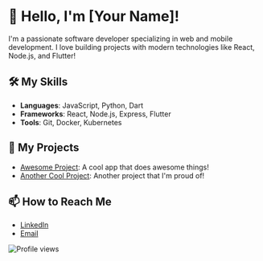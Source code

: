 # 👋 Hello, I'm [Your Name]!

I'm a passionate software developer specializing in web and mobile development. I love building projects with modern technologies like React, Node.js, and Flutter!

## 🛠️ My Skills

- **Languages**: JavaScript, Python, Dart
- **Frameworks**: React, Node.js, Express, Flutter
- **Tools**: Git, Docker, Kubernetes

## 🚀 My Projects

- [Awesome Project](https://github.com/yourusername/awesome-project): A cool app that does awesome things!
- [Another Cool Project](https://github.com/yourusername/another-cool-project): Another project that I'm proud of!

## 📫 How to Reach Me

- [LinkedIn](https://linkedin.com/in/yourusername)
- [Email](mailto:yourname@example.com)

![Profile views](https://komarev.com/ghpvc/?username=yourusername&color=brightgreen)

